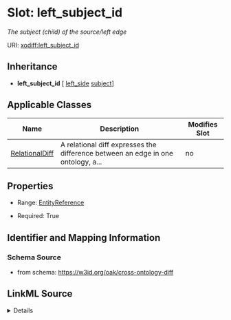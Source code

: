 # Slot: left_subject_id


_The subject (child) of the source/left edge_



URI: [xodiff:left_subject_id](https://w3id.org/oak/cross-ontology-diff/left_subject_id)




## Inheritance

* **left_subject_id** [ [left_side](left_side.md) [subject](subject.md)]





## Applicable Classes

| Name | Description | Modifies Slot |
| --- | --- | --- |
[RelationalDiff](RelationalDiff.md) | A relational diff expresses the difference between an edge in one ontology, a... |  no  |







## Properties

* Range: [EntityReference](EntityReference.md)

* Required: True





## Identifier and Mapping Information







### Schema Source


* from schema: https://w3id.org/oak/cross-ontology-diff




## LinkML Source

<details>
```yaml
name: left_subject_id
description: The subject (child) of the source/left edge
from_schema: https://w3id.org/oak/cross-ontology-diff
rank: 1000
mixins:
- left_side
- subject
alias: left_subject_id
owner: RelationalDiff
domain_of:
- RelationalDiff
range: EntityReference
required: true

```
</details>